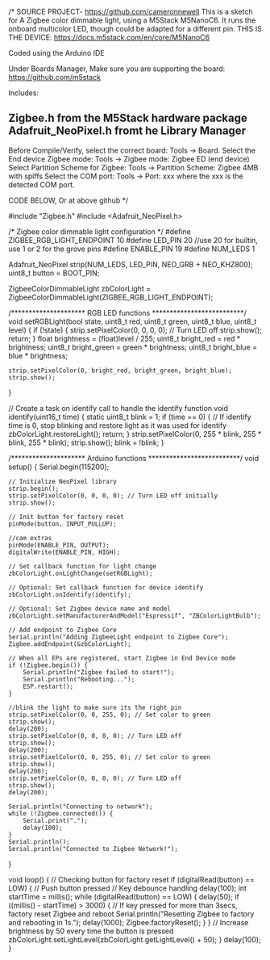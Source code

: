 /*
SOURCE PROJECT- https://github.com/cameronnewell
This is a sketch for A Zigbee color dimmable light, using a M5Stack M5NanoC6.
It runs the onboard multicolor LED, though could be adapted for a different pin.
THIS IS THE DEVICE: https://docs.m5stack.com/en/core/M5NanoC6

Coded using the Arduino IDE

Under Boards Manager, Make sure you are supporting the board: https://github.com/m5stack

Includes:

Zigbee.h from the M5Stack hardware package
Adafruit_NeoPixel.h fromt he Library Manager
--

Before Compile/Verify, select the correct board: Tools -> Board.
Select the End device Zigbee mode: Tools -> Zigbee mode: Zigbee ED (end device)
Select Partition Scheme for Zigbee: Tools -> Partition Scheme: Zigbee 4MB with spiffs
Select the COM port: Tools -> Port: xxx where the xxx is the detected COM port.

CODE BELOW, Or at above github
*/




#include "Zigbee.h"
#include <Adafruit_NeoPixel.h>

/* Zigbee color dimmable light configuration */
#define ZIGBEE_RGB_LIGHT_ENDPOINT 10
#define LED_PIN    20  //use 20 for builtin, use 1 or 2 for the grove pins
#define ENABLE_PIN 19
#define NUM_LEDS   1

Adafruit_NeoPixel strip(NUM_LEDS, LED_PIN, NEO_GRB + NEO_KHZ800);
uint8_t button = BOOT_PIN;

ZigbeeColorDimmableLight zbColorLight = ZigbeeColorDimmableLight(ZIGBEE_RGB_LIGHT_ENDPOINT);

/********************* RGB LED functions **************************/
void setRGBLight(bool state, uint8_t red, uint8_t green, uint8_t blue, uint8_t level) {
    if (!state) {
        strip.setPixelColor(0, 0, 0, 0); // Turn LED off
        strip.show();
        return;
    }
    float brightness = (float)level / 255;
    uint8_t bright_red = red * brightness;
    uint8_t bright_green = green * brightness;
    uint8_t bright_blue = blue * brightness;
    
    strip.setPixelColor(0, bright_red, bright_green, bright_blue);
    strip.show();
}

// Create a task on identify call to handle the identify function
void identify(uint16_t time) {
    static uint8_t blink = 1;
    if (time == 0) {
        // If identify time is 0, stop blinking and restore light as it was used for identify
        zbColorLight.restoreLight();
        return;
    }
    strip.setPixelColor(0, 255 * blink, 255 * blink, 255 * blink);
    strip.show();
    blink = !blink;
}

/********************* Arduino functions **************************/
void setup() {
    Serial.begin(115200);

    // Initialize NeoPixel library
    strip.begin();
    strip.setPixelColor(0, 0, 0, 0); // Turn LED off initially
    strip.show();

    // Init button for factory reset
    pinMode(button, INPUT_PULLUP);

    //cam extras
    pinMode(ENABLE_PIN, OUTPUT);
    digitalWrite(ENABLE_PIN, HIGH);

    // Set callback function for light change
    zbColorLight.onLightChange(setRGBLight);

    // Optional: Set callback function for device identify
    zbColorLight.onIdentify(identify);

    // Optional: Set Zigbee device name and model
    zbColorLight.setManufacturerAndModel("Espressif", "ZBColorLightBulb");

    // Add endpoint to Zigbee Core
    Serial.println("Adding ZigbeeLight endpoint to Zigbee Core");
    Zigbee.addEndpoint(&zbColorLight);

    // When all EPs are registered, start Zigbee in End Device mode
    if (!Zigbee.begin()) {
        Serial.println("Zigbee failed to start!");
        Serial.println("Rebooting...");
        ESP.restart();
    }

    //blink the light to make sure its the right pin
    strip.setPixelColor(0, 0, 255, 0); // Set color to green
    strip.show();
    delay(200);
    strip.setPixelColor(0, 0, 0, 0); // Turn LED off
    strip.show();
    delay(200);
    strip.setPixelColor(0, 0, 255, 0); // Set color to green
    strip.show();
    delay(200);
    strip.setPixelColor(0, 0, 0, 0); // Turn LED off
    strip.show();
    delay(200);

    Serial.println("Connecting to network");
    while (!Zigbee.connected()) {
        Serial.print(".");
        delay(100);
    }
    Serial.println();
    Serial.println("Connected to Zigbee Network!");
}

void loop() {
    // Checking button for factory reset
    if (digitalRead(button) == LOW) {   // Push button pressed
        // Key debounce handling
        delay(100);
        int startTime = millis();
        while (digitalRead(button) == LOW) {
            delay(50);
            if ((millis() - startTime) > 3000) {
                // If key pressed for more than 3secs, factory reset Zigbee and reboot
                Serial.println("Resetting Zigbee to factory and rebooting in 1s.");
                delay(1000);
                Zigbee.factoryReset();
            }
        }
        // Increase brightness by 50 every time the button is pressed
        zbColorLight.setLightLevel(zbColorLight.getLightLevel() + 50);
    }
    delay(100);
}